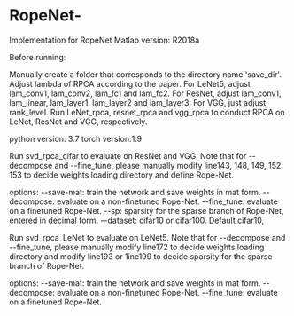 # RopeNet-
Implementation for RopeNet 
Matlab version: R2018a

Before running:

Manually create a folder that corresponds to the directory name 'save_dir'.
Adjust lambda of RPCA according to the paper. For LeNet5, adjust lam_conv1, lam_conv2, lam_fc1 and lam_fc2.
For ResNet, adjust lam_conv1, lam_linear, lam_layer1, lam_layer2 and lam_layer3. For VGG, just adjust rank_level.
Run LeNet_rpca, resnet_rpca and vgg_rpca to conduct RPCA on LeNet, ResNet and VGG, respectively.

python version: 3.7
torch version:1.9

Run svd_rpca_cifar to evaluate on ResNet and VGG.
Note that for --decompose and --fine_tune, please manually modify line143, 148, 149, 152, 153 to decide weights loading directory and define Rope-Net.

options:
--save-mat: train the network and save weights in mat form.
--decompose: evaluate on a non-finetuned Rope-Net.
--fine_tune: evaluate on a finetuned Rope-Net.
--sp: sparsity for the sparse branch of Rope-Net, entered in decimal form.
--dataset: cifar10 or cifar100. Default cifar10,

Run svd_rpca_LeNet to evaluate on LeNet5.
Note that for --decompose and --fine_tune, please manually modify line172 to decide weights loading directory and modify line193 or 1ine199 to decide sparsity
for the sparse branch of Rope-Net.

options:
--save-mat: train the network and save weights in mat form.
--decompose: evaluate on a non-finetuned Rope-Net.
--fine_tune: evaluate on a finetuned Rope-Net.
